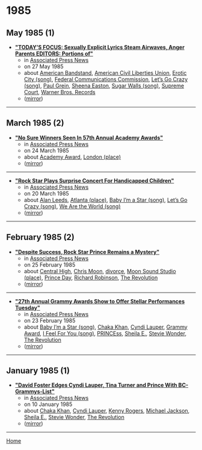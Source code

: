 # 1985

## May 1985 (1)

 - [**"TODAY’S FOCUS: Sexually Explicit Lyrics Steam Airwaves, Anger Parents EDITORS: Portions of"**](https://apnews.com/article/22e8662fd8875c8f2aee3d897cd09b67)
    - in [Associated Press News](../../publications/associated-press-news/index.md)
    - on 27 May 1985
    - about [American Bandstand](../../topics/american-bandstand/index.md), [American Civil Liberties Union](../../topics/american-civil-liberties-union/index.md), [Erotic City (song)](../../topics/song/erotic-city/index.md), [Federal Communications Commission](../../topics/federal-communications-commission/index.md), [Let’s Go Crazy (song)](../../topics/song/let-s-go-crazy/index.md), [Paul Grein](../../topics/paul-grein/index.md), [Sheena Easton](../../topics/sheena-easton/index.md), [Sugar Walls (song)](../../topics/song/sugar-walls/index.md), [Supreme Court](../../topics/supreme-court/index.md), [Warner Bros. Records](../../topics/warner-bros-records/index.md)
    - ([mirror](https://web.archive.org/web/*/https://apnews.com/article/22e8662fd8875c8f2aee3d897cd09b67))

----

## March 1985 (2)

 - [**"No Sure Winners Seen In 57th Annual Academy Awards"**](https://apnews.com/37eef81eb393447b25a0cbdb5be609a2)
    - in [Associated Press News](../../publications/associated-press-news/index.md)
    - on 24 March 1985
    - about [Academy Award](../../topics/academy-award/index.md), [London (place)](../../topics/place/london/index.md)
    - ([mirror](https://web.archive.org/web/*/https://apnews.com/37eef81eb393447b25a0cbdb5be609a2))

----

 - [**"Rock Star Plays Surprise Concert For Handicapped Children"**](https://apnews.com/1ca469b35a7440f27741bf605c161816)
    - in [Associated Press News](../../publications/associated-press-news/index.md)
    - on 20 March 1985
    - about [Alan Leeds](../../topics/alan-leeds/index.md), [Atlanta (place)](../../topics/place/atlanta/index.md), [Baby I’m a Star (song)](../../topics/song/baby-i-m-a-star/index.md), [Let’s Go Crazy (song)](../../topics/song/let-s-go-crazy/index.md), [We Are the World (song)](../../topics/song/we-are-the-world/index.md)
    - ([mirror](https://web.archive.org/web/*/https://apnews.com/1ca469b35a7440f27741bf605c161816))

----

## February 1985 (2)

 - [**"Despite Success, Rock Star Prince Remains a Mystery"**](https://apnews.com/428fd09c0ece8239d5813dc73835d4fc)
    - in [Associated Press News](../../publications/associated-press-news/index.md)
    - on 25 February 1985
    - about [Central High](../../topics/central-high/index.md), [Chris Moon](../../topics/chris-moon/index.md), [divorce](../../topics/divorce/index.md), [Moon Sound Studio (place)](../../topics/place/moon-sound-studio/index.md), [Prince Day](../../topics/prince-day/index.md), [Richard Robinson](../../topics/richard-robinson/index.md), [The Revolution](../../topics/the-revolution/index.md)
    - ([mirror](https://web.archive.org/web/*/https://apnews.com/428fd09c0ece8239d5813dc73835d4fc))

----

 - [**"27th Annual Grammy Awards Show to Offer Stellar Performances Tuesday"**](https://apnews.com/f0321a7f0a1984fca521fee8571d39e8)
    - in [Associated Press News](../../publications/associated-press-news/index.md)
    - on 23 February 1985
    - about [Baby I’m a Star (song)](../../topics/song/baby-i-m-a-star/index.md), [Chaka Khan](../../topics/chaka-khan/index.md), [Cyndi Lauper](../../topics/cyndi-lauper/index.md), [Grammy Award](../../topics/grammy-award/index.md), [I Feel For You (song)](../../topics/song/i-feel-for-you/index.md), [PRINCEss](../../topics/princess/index.md), [Sheila E.](../../topics/sheila-e/index.md), [Stevie Wonder](../../topics/stevie-wonder/index.md), [The Revolution](../../topics/the-revolution/index.md)
    - ([mirror](https://web.archive.org/web/*/https://apnews.com/f0321a7f0a1984fca521fee8571d39e8))

----

## January 1985 (1)

 - [**"David Foster Edges Cyndi Lauper, Tina Turner and Prince With BC-Grammys-List"**](https://apnews.com/78bd652204e400aeb604e68f1e12f43b)
    - in [Associated Press News](../../publications/associated-press-news/index.md)
    - on 10 January 1985
    - about [Chaka Khan](../../topics/chaka-khan/index.md), [Cyndi Lauper](../../topics/cyndi-lauper/index.md), [Kenny Rogers](../../topics/kenny-rogers/index.md), [Michael Jackson](../../topics/michael-jackson/index.md), [Sheila E.](../../topics/sheila-e/index.md), [Stevie Wonder](../../topics/stevie-wonder/index.md), [The Revolution](../../topics/the-revolution/index.md)
    - ([mirror](https://web.archive.org/web/*/https://apnews.com/78bd652204e400aeb604e68f1e12f43b))

----

[Home](../index.md)
